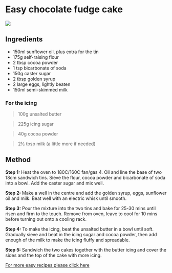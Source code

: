 # Easy chocolate fudge cake

![](https://images.immediate.co.uk/production/volatile/sites/30/2020/08/chocolate-fudge-cake-91de17a.jpg?quality=90&webp=true&resize=220,200)

## Ingredients

* 150ml sunflower oil, plus extra for the tin
* 175g self-raising flour
* 2 tbsp cocoa powder
* 1 tsp bicarbonate of soda
* 150g caster sugar
* 2 tbsp golden syrup
* 2 large eggs, lightly beaten
* 150ml semi-skimmed milk

### For the icing
> 100g unsalted butter

> 225g icing sugar

> 40g cocoa powder

> 2½ tbsp milk (a little more if needed)

## Method

__Step 1:__ Heat the oven to 180C/160C fan/gas 4. Oil and line the base of two 18cm sandwich tins. Sieve the flour, cocoa powder and bicarbonate of soda into a bowl. Add the caster sugar and mix well.

__Step 2:__ Make a well in the centre and add the golden syrup, eggs, sunflower oil and milk. Beat well with an electric whisk until smooth.

__Step 3:__ Pour the mixture into the two tins and bake for 25-30 mins until risen and firm to the touch. Remove from oven, leave to cool for 10 mins before turning out onto a cooling rack.

__Step 4:__ To make the icing, beat the unsalted butter in a bowl until soft. Gradually sieve and beat in the icing sugar and cocoa powder, then add enough of the milk to make the icing fluffy and spreadable.

__Step 5:__ Sandwich the two cakes together with the butter icing and cover the sides and the top of the cake with more icing.

[For more easy recipes please click here](https://www.bbcgoodfood.com/)